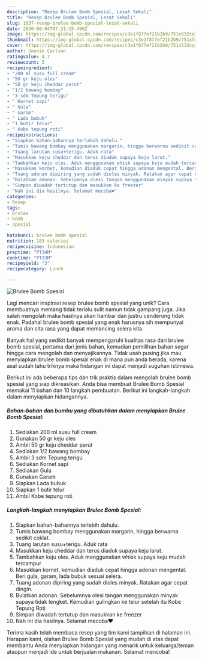```yaml
---
description: "Resep Brulee Bomb Spesial, Lezat Sekali"
title: "Resep Brulee Bomb Spesial, Lezat Sekali"
slug: 1037-resep-brulee-bomb-spesial-lezat-sekali
date: 2020-08-04T07:21:15.496Z
image: https://img-global.cpcdn.com/recipes/c3e1f877ef21b2b9/751x532cq70/brulee-bomb-spesial-foto-resep-utama.jpg
thumbnail: https://img-global.cpcdn.com/recipes/c3e1f877ef21b2b9/751x532cq70/brulee-bomb-spesial-foto-resep-utama.jpg
cover: https://img-global.cpcdn.com/recipes/c3e1f877ef21b2b9/751x532cq70/brulee-bomb-spesial-foto-resep-utama.jpg
author: Jennie Carlson
ratingvalue: 4.7
reviewcount: 5
recipeingredient:
- "200 ml susu full cream"
- "50 gr keju oles"
- "50 gr keju cheddar parut"
- "1/2 bawang bombay"
- "3 sdm Tepung terigu"
- " Kornet sapi"
- " Gula"
- " Garam"
- " Lada bubuk"
- "1 butir telur"
- " Kobe tepung roti"
recipeinstructions:
- "Siapkan bahan-bahannya terlebih dahulu."
- "Tumis bawang bombay menggunakan margarin, hingga berwarna sedikit coklat."
- "Tuang larutan susu+terigu. Aduk rata"
- "Masukkan keju cheddar dan terus diaduk supaya keju larut."
- "Tambahkan keju oles. Aduk menggunakan whisk supaya keju mudah tercampur"
- "Masukkan kornet, kemudian diaduk cepat hingga adonan mengental. Beri gula, garam, lada bubuk sesuai selera."
- "Tuang adonan dipiring yang sudah dioles minyak. Ratakan agar cepat dingin."
- "Bulatkan adonan. Sebelumnya olesi tangan menggunakan minyak supaya tidak lengket. Kemudian gulingkan ke telur setelah itu Kobe Tepung Roti"
- "Simpan diwadah tertutup dan masukkan ke freezer"
- "Nah ini dia hasilnya. Selamat mecoba❤"
categories:
- Resep
tags:
- brulee
- bomb
- spesial

katakunci: brulee bomb spesial 
nutrition: 183 calories
recipecuisine: Indonesian
preptime: "PT34M"
cooktime: "PT33M"
recipeyield: "3"
recipecategory: Lunch

---
```



![Brulee Bomb Spesial](https://img-global.cpcdn.com/recipes/c3e1f877ef21b2b9/751x532cq70/brulee-bomb-spesial-foto-resep-utama.jpg)

Lagi mencari inspirasi resep brulee bomb spesial yang unik? Cara membuatnya memang tidak terlalu sulit namun tidak gampang juga. Jika salah mengolah maka hasilnya akan hambar dan justru cenderung tidak enak. Padahal brulee bomb spesial yang enak harusnya sih mempunyai aroma dan cita rasa yang dapat memancing selera kita.



Banyak hal yang sedikit banyak mempengaruhi kualitas rasa dari brulee bomb spesial, pertama dari jenis bahan, kemudian pemilihan bahan segar hingga cara mengolah dan menyajikannya. Tidak usah pusing jika mau menyiapkan brulee bomb spesial enak di mana pun anda berada, karena asal sudah tahu triknya maka hidangan ini dapat menjadi suguhan istimewa.


Berikut ini ada beberapa tips dan trik praktis dalam mengolah brulee bomb spesial yang siap dikreasikan. Anda bisa membuat Brulee Bomb Spesial memakai 11 bahan dan 10 langkah pembuatan. Berikut ini langkah-langkah dalam menyiapkan hidangannya.

<!--inarticleads1-->

##### Bahan-bahan dan bumbu yang dibutuhkan dalam menyiapkan Brulee Bomb Spesial:

1. Sediakan 200 ml susu full cream
1. Gunakan 50 gr keju oles
1. Ambil 50 gr keju cheddar parut
1. Sediakan 1/2 bawang bombay
1. Ambil 3 sdm Tepung terigu
1. Sediakan  Kornet sapi
1. Sediakan  Gula
1. Gunakan  Garam
1. Siapkan  Lada bubuk
1. Siapkan 1 butir telur
1. Ambil  Kobe tepung roti




<!--inarticleads2-->

##### Langkah-langkah menyiapkan Brulee Bomb Spesial:

1. Siapkan bahan-bahannya terlebih dahulu.
1. Tumis bawang bombay menggunakan margarin, hingga berwarna sedikit coklat.
1. Tuang larutan susu+terigu. Aduk rata
1. Masukkan keju cheddar dan terus diaduk supaya keju larut.
1. Tambahkan keju oles. Aduk menggunakan whisk supaya keju mudah tercampur
1. Masukkan kornet, kemudian diaduk cepat hingga adonan mengental. Beri gula, garam, lada bubuk sesuai selera.
1. Tuang adonan dipiring yang sudah dioles minyak. Ratakan agar cepat dingin.
1. Bulatkan adonan. Sebelumnya olesi tangan menggunakan minyak supaya tidak lengket. Kemudian gulingkan ke telur setelah itu Kobe Tepung Roti
1. Simpan diwadah tertutup dan masukkan ke freezer
1. Nah ini dia hasilnya. Selamat mecoba❤




Terima kasih telah membaca resep yang tim kami tampilkan di halaman ini. Harapan kami, olahan Brulee Bomb Spesial yang mudah di atas dapat membantu Anda menyiapkan hidangan yang menarik untuk keluarga/teman ataupun menjadi ide untuk berjualan makanan. Selamat mencoba!
